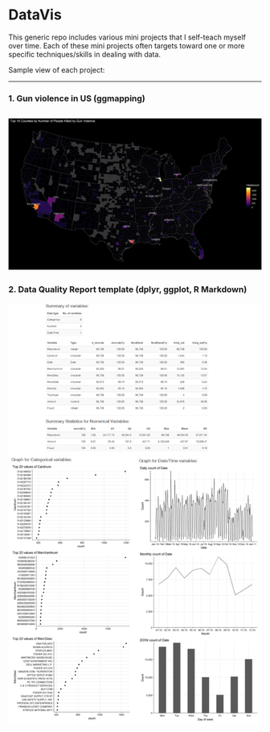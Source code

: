 # DataVis
This generic repo includes various mini projects that I self-teach myself over time. Each of these mini projects often targets toward one or more specific techniques/skills in dealing with data.

Sample view of each project:

---
### 1. Gun violence in US (ggmapping)
![alt text](https://raw.githubusercontent.com/kennhan/DataVis/master/Gun%20Violence%20in%20US/killed_by_county.jpg)
---
### 2. Data Quality Report template (dplyr, ggplot, R Markdown)
![alt text](https://raw.githubusercontent.com/kennhan/DataVis/master/DQR%20template/preview.png)
